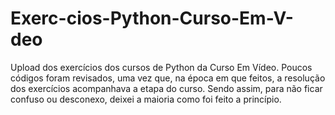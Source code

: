 # Exerc-cios-Python-Curso-Em-V-deo
Upload dos exercícios dos cursos de Python da Curso Em Vídeo. Poucos códigos foram revisados, uma vez que, na época em que feitos, a resolução dos exercícios acompanhava a etapa do curso. Sendo assim, para não ficar confuso ou desconexo, deixei a maioria como foi feito a princípio.
